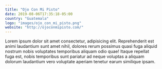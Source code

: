 ```yaml
---
title: "Ojo Con Mi Pisto"
date: 2019-08-06T17:35:18-05:00
country: "Guatemala"
logo: "images/ojo_con_mi_pisto.png"
website: "http://ojoconmipisto.com/"
---
```


Lorem ipsum dolor sit amet consectetur, adipisicing elit. Reprehenderit est animi laudantium sunt amet nihil, dolores rerum possimus quasi fuga aliquid nostrum nobis voluptates temporibus aliquam odio quae! Itaque repellat fuga est, nobis temporibus sunt pariatur ad neque voluptas a aliquam dolorum laudantium vero voluptate aperiam tenetur earum similique ipsam.